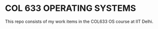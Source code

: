 # COL 633 OPERATING SYSTEMS
This repo consists of my work items in the COL633 OS course at IIT Delhi.
